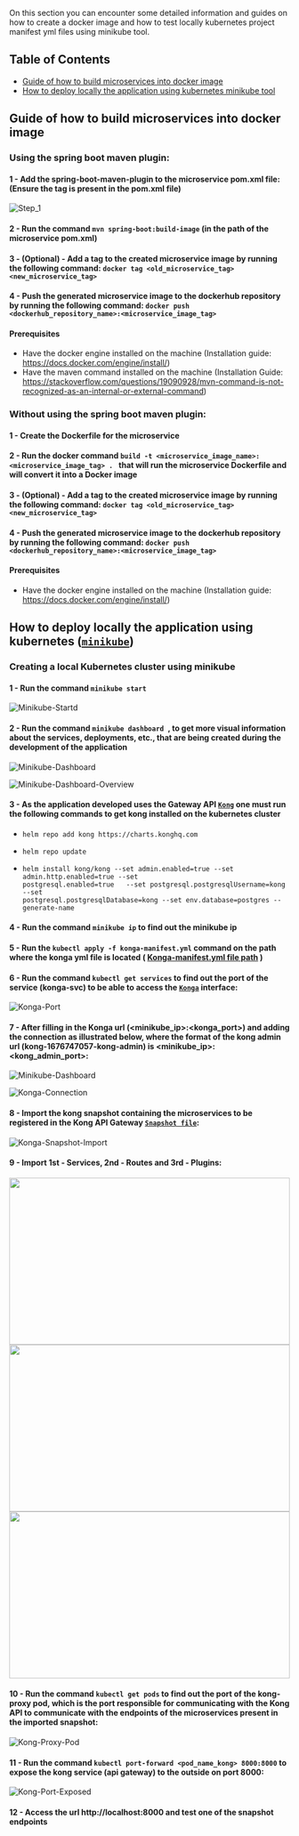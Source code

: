On this section you can encounter some detailed information and guides on how to create a docker image and how to test locally kubernetes project manifest yml files using minikube tool.

## Table of Contents

- [Guide of how to build microservices into docker image](#guide_1)
- [How to deploy locally the application using kubernetes minikube tool](#guide_2)

<a name="guide_1"></a>
## Guide of how to build microservices into docker image

### Using the spring boot maven plugin:

#### 1 - Add the spring-boot-maven-plugin to the microservice pom.xml file: (Ensure the <artifactId> tag is present in the pom.xml file)

![Step_1](https://user-images.githubusercontent.com/44362304/219944085-15046a0e-c198-4138-bdd1-907d634f65d4.png)

#### 2 - Run the command ```mvn spring-boot:build-image``` (in the path of the microservice pom.xml)

#### 3 - (Optional) - Add a tag to the created microservice image by running the following command: ```docker tag <old_microservice_tag> <new_microservice_tag>```

#### 4 - Push the generated microservice image to the dockerhub repository by running the following command: ```docker push <dockerhub_repository_name>:<microservice_image_tag>```

#### Prerequisites
- Have the docker engine installed on the machine (Installation guide: https://docs.docker.com/engine/install/)
- Have the maven command installed on the machine (Installation Guide: https://stackoverflow.com/questions/19090928/mvn-command-is-not-recognized-as-an-internal-or-external-command)

### Without using the spring boot maven plugin:

#### 1 - Create the Dockerfile for the microservice

#### 2 - Run the docker command ```build -t <microservice_image_name>:<microservice_image_tag> . ``` that will run the microservice Dockerfile and will convert it into a Docker image

#### 3 - (Optional) - Add a tag to the created microservice image by running the following command: ```docker tag <old_microservice_tag> <new_microservice_tag>```

#### 4 - Push the generated microservice image to the dockerhub repository by running the following command: ```docker push <dockerhub_repository_name>:<microservice_image_tag>```

#### Prerequisites
- Have the docker engine installed on the machine (Installation guide: https://docs.docker.com/engine/install/)

<a name="guide_2"></a>

## How to deploy locally the application using kubernetes (<a href="https://minikube.sigs.k8s.io/docs/" target="_blank">`minikube`</a>)

### Creating a local Kubernetes cluster using minikube

#### 1 - Run the command ```minikube start```

![Minikube-Start](https://user-images.githubusercontent.com/44362304/219949231-769285ea-22f0-4c82-b024-0e36e04ded60.png)d 

#### 2 - Run the command ```minikube dashboard ```, to get more visual information about the services, deployments, etc., that are being created during the development of the application

![Minikube-Dashboard](https://user-images.githubusercontent.com/44362304/219949226-410b6666-0d64-4ae4-b024-515770cf46e7.png)

![Minikube-Dashboard-Overview](https://user-images.githubusercontent.com/44362304/219951927-28593176-1d86-4a33-8b17-d8909185885a.png)

#### 3 - As the application developed uses the Gateway API <a href="https://konghq.com/products/kong-gateway" target="_blank">`Kong`</a> one must run the following commands to get kong installed on the kubernetes cluster

- ```
  helm repo add kong https://charts.konghq.com
- ```
  helm repo update
- ```
  helm install kong/kong --set admin.enabled=true --set admin.http.enabled=true --set 
  postgresql.enabled=true   --set postgresql.postgresqlUsername=kong  --set 
  postgresql.postgresqlDatabase=kong --set env.database=postgres --generate-name

#### 4 - Run the command ```minikube ip``` to find out the minikube ip

#### 5 - Run the ```kubectl apply -f konga-manifest.yml``` command on the path where the konga yml file is located ( <a href="https://github.com/Joaodevgit/where2go-microservices-app/tree/main/Deployment">Konga-manifest.yml file path</a> )

#### 6 - Run the command ```kubectl get services``` to find out the port of the service (konga-svc) to be able to access the <a href="https://pantsel.github.io/konga/" target="_blank">`Konga`</a> interface:

![Konga-Port](https://user-images.githubusercontent.com/44362304/219950156-0bbd82b9-fdb2-4547-8253-7821d357a069.png)

#### 7 - After filling in the Konga url (<minikube_ip>:<konga_port>) and adding the connection as illustrated below, where the format of the kong admin url (kong-1676747057-kong-admin) is <minikube_ip>:<kong_admin_port>:

![Minikube-Dashboard](https://user-images.githubusercontent.com/44362304/219949230-73c460bf-2aa4-44dd-9e61-999f00cd696e.png)

![Konga-Connection](https://user-images.githubusercontent.com/44362304/219951228-77469724-f825-4cf0-bd92-245df3fcb572.png)

#### 8 - Import the kong snapshot containing the microservices to be registered in the Kong API Gateway <a href="https://github.com/Joaodevgit/where2go-microservices-app/blob/main/konga_snapshot.json" target="_blank">`Snapshot file`</a>: 

![Konga-Snapshot-Import](https://user-images.githubusercontent.com/44362304/219950155-e6338ad1-5eda-418f-adb9-e0cddc58d0b6.png)

#### 9 - Import 1st - Services, 2nd - Routes and 3rd - Plugins:
<img src="https://user-images.githubusercontent.com/44362304/219950153-94c51434-72f3-4414-a51a-8daaac89ddd0.png" width="100%" height="300">
<img src="https://user-images.githubusercontent.com/44362304/219950157-e1e4bb87-904d-4531-ab83-8e2c59d0888a.png" width="100%" height="300">
<img src="https://user-images.githubusercontent.com/44362304/219950158-aa822d41-4082-4253-a6a8-8c7197948cc1.png" width="100%" height="300">

#### 10 - Run the command ```kubectl get pods``` to find out the port of the **kong-proxy** pod, which is the port responsible for communicating with the Kong API to communicate with the endpoints of the microservices present in the imported snapshot:

![Kong-Proxy-Pod](https://user-images.githubusercontent.com/44362304/219951833-7d76a2f6-e3af-411a-8c93-a39fba6e4b93.png)

#### 11 - Run the command ```kubectl port-forward <pod_name_kong> 8000:8000``` to expose the kong service (api gateway) to the outside on port 8000:

![Kong-Port-Exposed](https://user-images.githubusercontent.com/44362304/219951758-58981b96-7ffa-4b73-9ac4-ca3f5e6f5fbf.png)

#### 12 - Access the url http://localhost:8000 and test one of the snapshot endpoints
